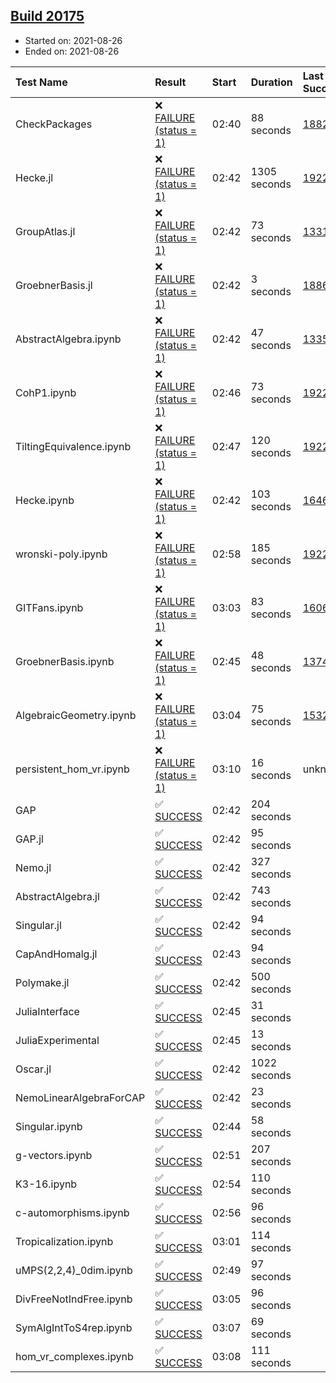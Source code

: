 ## [Build 20175](https://oscarci.mathematik.uni-kl.de/job/oscar/20175/)

* Started on: 2021-08-26
* Ended on: 2021-08-26

| Test Name    | Result | Start | Duration | Last Success | First Failure |
|:-------------|:-------|:------|:---------|:-------------|:--------------|
| CheckPackages | ❌ [FAILURE (status = 1)](https://oscarci.mathematik.uni-kl.de/job/oscar/20175/artifact/logs/build-20175/CheckPackages.log) | 02:40 | 88 seconds | [18822](https://oscarci.mathematik.uni-kl.de/job/oscar/18822/) | [18823](https://oscarci.mathematik.uni-kl.de/job/oscar/18823/) |
| Hecke.jl | ❌ [FAILURE (status = 1)](https://oscarci.mathematik.uni-kl.de/job/oscar/20175/artifact/logs/build-20175/Hecke.jl.log) | 02:42 | 1305 seconds | [19222](https://oscarci.mathematik.uni-kl.de/job/oscar/19222/) | [20152](https://oscarci.mathematik.uni-kl.de/job/oscar/20152/) |
| GroupAtlas.jl | ❌ [FAILURE (status = 1)](https://oscarci.mathematik.uni-kl.de/job/oscar/20175/artifact/logs/build-20175/GroupAtlas.jl.log) | 02:42 | 73 seconds | [13311](https://oscarci.mathematik.uni-kl.de/job/oscar/13311/) | [13312](https://oscarci.mathematik.uni-kl.de/job/oscar/13312/) |
| GroebnerBasis.jl | ❌ [FAILURE (status = 1)](https://oscarci.mathematik.uni-kl.de/job/oscar/20175/artifact/logs/build-20175/GroebnerBasis.jl.log) | 02:42 | 3 seconds | [18864](https://oscarci.mathematik.uni-kl.de/job/oscar/18864/) | [18865](https://oscarci.mathematik.uni-kl.de/job/oscar/18865/) |
| AbstractAlgebra.ipynb | ❌ [FAILURE (status = 1)](https://oscarci.mathematik.uni-kl.de/job/oscar/20175/artifact/logs/build-20175/AbstractAlgebra.ipynb.log) | 02:42 | 47 seconds | [13355](https://oscarci.mathematik.uni-kl.de/job/oscar/13355/) | [13356](https://oscarci.mathematik.uni-kl.de/job/oscar/13356/) |
| CohP1.ipynb | ❌ [FAILURE (status = 1)](https://oscarci.mathematik.uni-kl.de/job/oscar/20175/artifact/logs/build-20175/CohP1.ipynb.log) | 02:46 | 73 seconds | [19222](https://oscarci.mathematik.uni-kl.de/job/oscar/19222/) | [20152](https://oscarci.mathematik.uni-kl.de/job/oscar/20152/) |
| TiltingEquivalence.ipynb | ❌ [FAILURE (status = 1)](https://oscarci.mathematik.uni-kl.de/job/oscar/20175/artifact/logs/build-20175/TiltingEquivalence.ipynb.log) | 02:47 | 120 seconds | [19222](https://oscarci.mathematik.uni-kl.de/job/oscar/19222/) | [20152](https://oscarci.mathematik.uni-kl.de/job/oscar/20152/) |
| Hecke.ipynb | ❌ [FAILURE (status = 1)](https://oscarci.mathematik.uni-kl.de/job/oscar/20175/artifact/logs/build-20175/Hecke.ipynb.log) | 02:42 | 103 seconds | [16463](https://oscarci.mathematik.uni-kl.de/job/oscar/16463/) | [16464](https://oscarci.mathematik.uni-kl.de/job/oscar/16464/) |
| wronski-poly.ipynb | ❌ [FAILURE (status = 1)](https://oscarci.mathematik.uni-kl.de/job/oscar/20175/artifact/logs/build-20175/wronski-poly.ipynb.log) | 02:58 | 185 seconds | [19222](https://oscarci.mathematik.uni-kl.de/job/oscar/19222/) | [20152](https://oscarci.mathematik.uni-kl.de/job/oscar/20152/) |
| GITFans.ipynb | ❌ [FAILURE (status = 1)](https://oscarci.mathematik.uni-kl.de/job/oscar/20175/artifact/logs/build-20175/GITFans.ipynb.log) | 03:03 | 83 seconds | [16068](https://oscarci.mathematik.uni-kl.de/job/oscar/16068/) | [16069](https://oscarci.mathematik.uni-kl.de/job/oscar/16069/) |
| GroebnerBasis.ipynb | ❌ [FAILURE (status = 1)](https://oscarci.mathematik.uni-kl.de/job/oscar/20175/artifact/logs/build-20175/GroebnerBasis.ipynb.log) | 02:45 | 48 seconds | [13748](https://oscarci.mathematik.uni-kl.de/job/oscar/13748/) | [13749](https://oscarci.mathematik.uni-kl.de/job/oscar/13749/) |
| AlgebraicGeometry.ipynb | ❌ [FAILURE (status = 1)](https://oscarci.mathematik.uni-kl.de/job/oscar/20175/artifact/logs/build-20175/AlgebraicGeometry.ipynb.log) | 03:04 | 75 seconds | [15322](https://oscarci.mathematik.uni-kl.de/job/oscar/15322/) | [15323](https://oscarci.mathematik.uni-kl.de/job/oscar/15323/) |
| persistent_hom_vr.ipynb | ❌ [FAILURE (status = 1)](https://oscarci.mathematik.uni-kl.de/job/oscar/20175/artifact/logs/build-20175/persistent_hom_vr.ipynb.log) | 03:10 | 16 seconds | unknown | unknown |
| GAP | ✅ [SUCCESS](https://oscarci.mathematik.uni-kl.de/job/oscar/20175/artifact/logs/build-20175/GAP.log) | 02:42 | 204 seconds |  |  |
| GAP.jl | ✅ [SUCCESS](https://oscarci.mathematik.uni-kl.de/job/oscar/20175/artifact/logs/build-20175/GAP.jl.log) | 02:42 | 95 seconds |  |  |
| Nemo.jl | ✅ [SUCCESS](https://oscarci.mathematik.uni-kl.de/job/oscar/20175/artifact/logs/build-20175/Nemo.jl.log) | 02:42 | 327 seconds |  |  |
| AbstractAlgebra.jl | ✅ [SUCCESS](https://oscarci.mathematik.uni-kl.de/job/oscar/20175/artifact/logs/build-20175/AbstractAlgebra.jl.log) | 02:42 | 743 seconds |  |  |
| Singular.jl | ✅ [SUCCESS](https://oscarci.mathematik.uni-kl.de/job/oscar/20175/artifact/logs/build-20175/Singular.jl.log) | 02:42 | 94 seconds |  |  |
| CapAndHomalg.jl | ✅ [SUCCESS](https://oscarci.mathematik.uni-kl.de/job/oscar/20175/artifact/logs/build-20175/CapAndHomalg.jl.log) | 02:43 | 94 seconds |  |  |
| Polymake.jl | ✅ [SUCCESS](https://oscarci.mathematik.uni-kl.de/job/oscar/20175/artifact/logs/build-20175/Polymake.jl.log) | 02:42 | 500 seconds |  |  |
| JuliaInterface | ✅ [SUCCESS](https://oscarci.mathematik.uni-kl.de/job/oscar/20175/artifact/logs/build-20175/JuliaInterface.log) | 02:45 | 31 seconds |  |  |
| JuliaExperimental | ✅ [SUCCESS](https://oscarci.mathematik.uni-kl.de/job/oscar/20175/artifact/logs/build-20175/JuliaExperimental.log) | 02:45 | 13 seconds |  |  |
| Oscar.jl | ✅ [SUCCESS](https://oscarci.mathematik.uni-kl.de/job/oscar/20175/artifact/logs/build-20175/Oscar.jl.log) | 02:42 | 1022 seconds |  |  |
| NemoLinearAlgebraForCAP | ✅ [SUCCESS](https://oscarci.mathematik.uni-kl.de/job/oscar/20175/artifact/logs/build-20175/NemoLinearAlgebraForCAP.log) | 02:42 | 23 seconds |  |  |
| Singular.ipynb | ✅ [SUCCESS](https://oscarci.mathematik.uni-kl.de/job/oscar/20175/artifact/logs/build-20175/Singular.ipynb.log) | 02:44 | 58 seconds |  |  |
| g-vectors.ipynb | ✅ [SUCCESS](https://oscarci.mathematik.uni-kl.de/job/oscar/20175/artifact/logs/build-20175/g-vectors.ipynb.log) | 02:51 | 207 seconds |  |  |
| K3-16.ipynb | ✅ [SUCCESS](https://oscarci.mathematik.uni-kl.de/job/oscar/20175/artifact/logs/build-20175/K3-16.ipynb.log) | 02:54 | 110 seconds |  |  |
| c-automorphisms.ipynb | ✅ [SUCCESS](https://oscarci.mathematik.uni-kl.de/job/oscar/20175/artifact/logs/build-20175/c-automorphisms.ipynb.log) | 02:56 | 96 seconds |  |  |
| Tropicalization.ipynb | ✅ [SUCCESS](https://oscarci.mathematik.uni-kl.de/job/oscar/20175/artifact/logs/build-20175/Tropicalization.ipynb.log) | 03:01 | 114 seconds |  |  |
| uMPS(2,2,4)_0dim.ipynb | ✅ [SUCCESS](https://oscarci.mathematik.uni-kl.de/job/oscar/20175/artifact/logs/build-20175/uMPS-2-2-4-_0dim.ipynb.log) | 02:49 | 97 seconds |  |  |
| DivFreeNotIndFree.ipynb | ✅ [SUCCESS](https://oscarci.mathematik.uni-kl.de/job/oscar/20175/artifact/logs/build-20175/DivFreeNotIndFree.ipynb.log) | 03:05 | 96 seconds |  |  |
| SymAlgIntToS4rep.ipynb | ✅ [SUCCESS](https://oscarci.mathematik.uni-kl.de/job/oscar/20175/artifact/logs/build-20175/SymAlgIntToS4rep.ipynb.log) | 03:07 | 69 seconds |  |  |
| hom_vr_complexes.ipynb | ✅ [SUCCESS](https://oscarci.mathematik.uni-kl.de/job/oscar/20175/artifact/logs/build-20175/hom_vr_complexes.ipynb.log) | 03:08 | 111 seconds |  |  |
